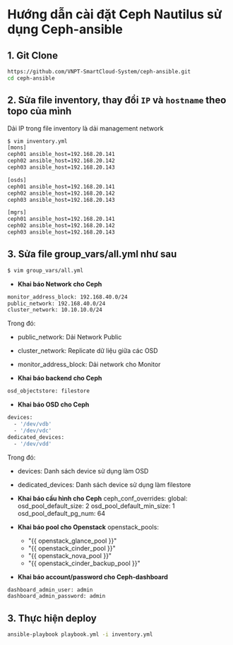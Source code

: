 # Hướng dẫn cài đặt Ceph Nautilus sử dụng Ceph-ansible
## 1. Git Clone
```sh
https://github.com/VNPT-SmartCloud-System/ceph-ansible.git
cd ceph-ansible
```
## 2. Sửa file inventory, thay đổi `IP` và `hostname` theo topo của mình

Dải IP trong file inventory là dải management network

```sh
$ vim inventory.yml
[mons]
ceph01 ansible_host=192.168.20.141
ceph02 ansible_host=192.168.20.142
ceph03 ansible_host=192.168.20.143

[osds]
ceph01 ansible_host=192.168.20.141
ceph02 ansible_host=192.168.20.142
ceph03 ansible_host=192.168.20.143

[mgrs]
ceph01 ansible_host=192.168.20.141
ceph02 ansible_host=192.168.20.142
ceph03 ansible_host=192.168.20.143
```
## 3. Sửa file group_vars/all.yml như sau
```sh
$ vim group_vars/all.yml
```
- **Khai báo Network cho Ceph**
```sh
monitor_address_block: 192.168.40.0/24
public_network: 192.168.40.0/24
cluster_network: 10.10.10.0/24
```
Trong đó:
- public_network: Dải Network Public
- cluster_network: Replicate dữ liệu giữa các OSD
- monitor_address_block: Dải network cho Monitor

- **Khai báo backend cho Ceph**
```sh
osd_objectstore: filestore
```
- **Khai báo OSD cho Ceph**
```sh
devices:
  - '/dev/vdb'
  - '/dev/vdc'
dedicated_devices:
  - '/dev/vdd'
```
Trong đó:
- devices: Danh sách device sử dụng làm OSD
- dedicated_devices: Danh sách device sử dụng làm filestore

- **Khai báo cấu hình cho Ceph**
ceph_conf_overrides:
 global:
   osd_pool_default_size: 2
   osd_pool_default_min_size: 1
   osd_pool_default_pg_num: 64
- **Khai báo pool cho Openstack**
openstack_pools:
  - "{{ openstack_glance_pool }}"
  - "{{ openstack_cinder_pool }}"
  - "{{ openstack_nova_pool }}"
  - "{{ openstack_cinder_backup_pool }}"
- **Khai báo account/password cho Ceph-dashboard**
```sh
dashboard_admin_user: admin
dashboard_admin_password: admin
```
## 3. Thực hiện deploy
```sh
ansible-playbook playbook.yml -i inventory.yml
```
